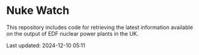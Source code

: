 # Nuke Watch

This repository includes code for retrieving the latest information available on the output of EDF nuclear power plants in the UK.

Last updated: 2024-12-10 05:11